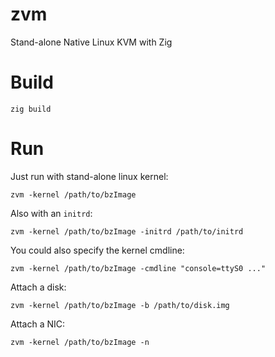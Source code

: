 # zvm
Stand-alone Native Linux KVM with Zig

# Build

```
zig build
```

# Run

Just run with stand-alone linux kernel:

```
zvm -kernel /path/to/bzImage
```

Also with an `initrd`:

```
zvm -kernel /path/to/bzImage -initrd /path/to/initrd
```

You could also specify the kernel cmdline:

```
zvm -kernel /path/to/bzImage -cmdline "console=ttyS0 ..."
```

Attach a disk:

```
zvm -kernel /path/to/bzImage -b /path/to/disk.img
```

Attach a NIC:

```
zvm -kernel /path/to/bzImage -n
```
